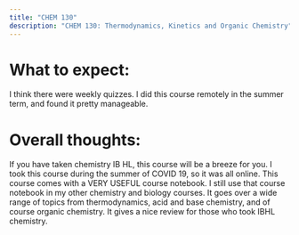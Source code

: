 ```yaml
---
title: "CHEM 130"
description: "CHEM 130: Thermodynamics, Kinetics and Organic Chemistry"
---
```


# What to expect: 
I think there were weekly quizzes. I did this course remotely in the summer term, and found it pretty manageable. 

# Overall thoughts: 
If you have taken chemistry IB HL, this course will be a breeze for you. I took this course during the summer of COVID 19, so it was all online. This course comes with a VERY USEFUL course notebook. I still use that course notebook in my other chemistry and biology courses. It goes over a wide range of topics from thermodynamics, acid and base chemistry, and of course organic chemistry. It gives a nice review for those who took IBHL chemistry.
